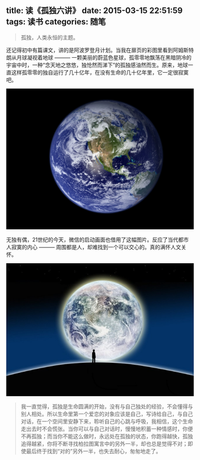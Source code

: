 title: 读《孤独六讲》
date: 2015-03-15 22:51:59
tags: 读书
categories: 随笔
---
>孤独，人类永恒的主题。

还记得初中有篇课文，讲的是阿波罗登月计划。当我在扉页的彩图里看到阿姆斯特朗从月球凝视着地球 ——— 一颗美丽的蔚蓝色星球，孤零零地飘荡在黑暗阴冷的宇宙中时，一种“念天地之悠悠，独怆然而涕下”的孤独感油然而生。原来，地球一直这样孤零零的独自运行了几十亿年，在没有生命的几十亿年里，它一定很寂寞吧。
<!-- more -->
![孤独的地球](/images/blog/alone01.jpg)

无独有偶，21世纪的今天，微信的启动画面也借用了这幅图片。反应了当代都市人寂寞的内心 ——— 周围都是人，却难找到一个可以交心的。真的满怀人文关怀。

![微信启动画面](/images/blog/alone02.jpg)


> 我一直觉得，孤独是生命圆满的开始，没有与自己独处的经验，不会懂得与别人相处。所以生命里第一个爱恋的对象应该是自己，写诗给自己，与自己对话，在一个空间里安静下来，聆听自己的心跳与呼吸，我相信，这个生命走出去时不会慌张。当你可以与自己对话时，慢慢地积蓄一种情感时，你便不再孤独；而当你不能这么做时，永远处在孤独的状态，你跑得越快，孤独追得越紧，你将不断寻找柏拉图寓言中的另外一半，却也总是觉得不对；即使最后终于找到“对的”另外一半，也失去耐心，匆匆地走了。








